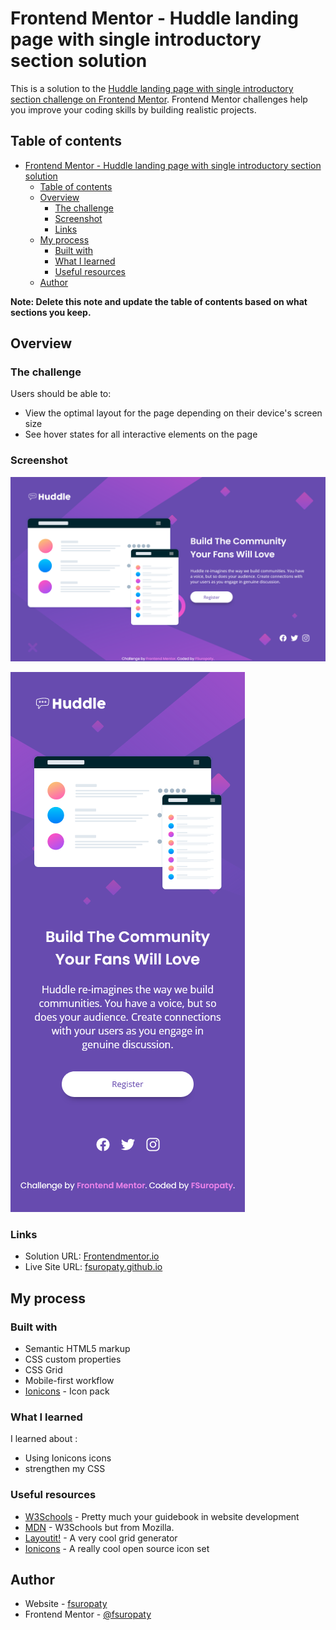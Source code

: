 # Frontend Mentor - Huddle landing page with single introductory section solution

This is a solution to the [Huddle landing page with single introductory section challenge on Frontend Mentor](https://www.frontendmentor.io/challenges/huddle-landing-page-with-a-single-introductory-section-B_2Wvxgi0). Frontend Mentor challenges help you improve your coding skills by building realistic projects.

## Table of contents

- [Frontend Mentor - Huddle landing page with single introductory section solution](#frontend-mentor---huddle-landing-page-with-single-introductory-section-solution)
  - [Table of contents](#table-of-contents)
  - [Overview](#overview)
    - [The challenge](#the-challenge)
    - [Screenshot](#screenshot)
    - [Links](#links)
  - [My process](#my-process)
    - [Built with](#built-with)
    - [What I learned](#what-i-learned)
    - [Useful resources](#useful-resources)
  - [Author](#author)

**Note: Delete this note and update the table of contents based on what sections you keep.**

## Overview

### The challenge

Users should be able to:

- View the optimal layout for the page depending on their device's screen size
- See hover states for all interactive elements on the page

### Screenshot

![](./images/desktop-screenshot.png)

<!--START_SECTION:update_image-->

![](./images/mobile-screenshot.png)

<!--END_SECTION:update_image-->

### Links

- Solution URL: [Frontendmentor.io](https://www.frontendmentor.io/solutions/huddle-landing-page-with-a-single-introductory-section-using-html-cs-T_Yj26XF1v)
- Live Site URL: [fsuropaty.github.io](https://fsuropaty.github.io/huddle-landing-page-with-a-single-introductory-section-challenge)

## My process

### Built with

- Semantic HTML5 markup
- CSS custom properties
- CSS Grid
- Mobile-first workflow
- [Ionicons](https://ionicons.com/) - Icon pack

### What I learned

I learned about :

- Using Ionicons icons
- strengthen my CSS

### Useful resources

- [W3Schools](https://www.w3schools.com) - Pretty much your guidebook in website development
- [MDN](https://developer.mozilla.org) - W3Schools but from Mozilla.
- [Layoutit!](https://grid.layoutit.com) - A very cool grid generator
- [Ionicons](https://ionicons.com/) - A really cool open source icon set

## Author

- Website - [fsuropaty]()
- Frontend Mentor - [@fsuropaty](https://www.frontendmentor.io/profile/fsuropaty)
